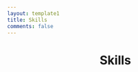 ```yaml
---
layout: template1
title: Skills
comments: false
---
```


<!-- Header for webpage -->

<div class="page-header">
  <h1>
    <center> Skills </center>
  </h1>
</div>

<!-- Working on getting information here. Will update later. -->
